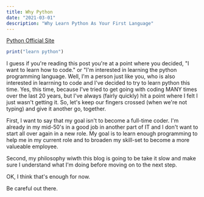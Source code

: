 ```yaml
---
title: Why Python
date: "2021-03-01"
description: "Why Learn Python As Your First Language"
---
```


[Python Official Site](https://www.python.org/downloads/)


```javascript
print("learn python")
```
I guess if you're reading this post you're at a point where you decided, "I want to learn how to code." or "I'm interested in learning the python programming language. Well, I'm a person just like you, who is also interested in learrning to code and I've decided to try to learn python this time. Yes, this time, because I've tried to get going with coding MANY times over the last 20 years, but I've always (fairly quickly) hit a point where I felt I just wasn't getting it. So, let's keep our fingers crossed (when we're not typing) and give it another go, together.

First, I want to say that my goal isn't to become a full-time coder. I'm already in my mid-50's in a good job in another part of IT and I don't want to start all over again in a new role. My goal is to learn enough programming to help me in my current role and to broaden my skill-set to become a more valueable employee.

Second, my philosophy wiwth this blog is going to be take it slow and make sure I understand what I'm doing before moving on to the next step.

OK, I think that's enough for now.

Be careful out there.